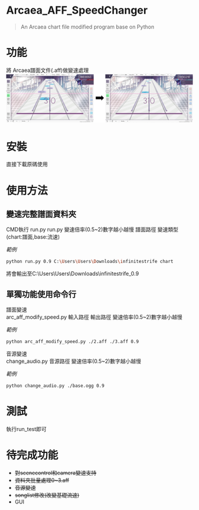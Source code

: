 # Arcaea_AFF_SpeedChanger
> An Arcaea chart file modified program base on Python
# 功能
將 Arcaea譜面文件(.aff)做變速處理
![示例圖片](./img/example.jpg)
# 安裝
直接下載原碼使用
# 使用方法
## 變速完整譜面資料夾

CMD執行 run.py
run.py 變速倍率(0.5~2)數字越小越慢 譜面路徑 變速類型(chart:譜面,base:流速)

*範例*
```bash
python run.py 0.9 C:\Users\Users\Downloads\infinitestrife chart
```
將會輸出至C:\Users\Users\Downloads\infinitestrife_0.9

## 單獨功能使用命令行

譜面變速  
arc_aff_modify_speed.py 輸入路徑 輸出路徑 變速倍率(0.5~2)數字越小越慢

*範例*
```bash
python arc_aff_modify_speed.py ./2.aff ./3.aff 0.9
```
音源變速  
change_audio.py 音源路徑 變速倍率(0.5~2)數字越小越慢

*範例*
```bash
python change_audio.py ./base.ogg 0.9
```

# 測試
執行run_test即可

# 待完成功能
- ~~對scenecontrol和camera變速支持~~
- ~~資料夾批量處理0~3.aff~~
- ~~音源變速~~
- ~~songlist修改(改變基礎流速)~~
- GUI